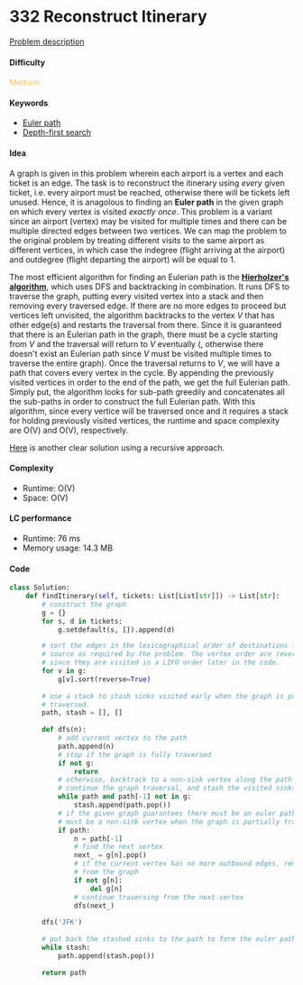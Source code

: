 332 Reconstruct Itinerary 
=======================
[Problem description](https://leetcode.com/problems/reconstruct-itinerary/)

#### Difficulty
<span style="color:#FABC60">Medium</span>

#### Keywords
- [Euler path](../categories/euler_path.md)
- [Depth-first search](../categories/dfs.md)
  
#### Idea
A graph is given in this problem wherein each airport is a vertex and each ticket is an edge. The task is to reconstruct the itinerary using *every* given ticket, i.e. every airport must be reached, otherwise there will be tickets left unused. Hence, it is anagolous to finding an **Euler path** in the given graph on which every vertex is visited *exactly once*. This problem is a variant since an airport (vertex) may be visited for multiple times and there can be multiple directed edges between two vertices. We can map the problem to the original problem by treating different visits to the same airport as different vertices, in which case the indegree (flight arriving at the airport) and outdegree (flight departing the airport) will be equal to 1. 

The most efficient algorithm for finding an Eulerian path is the **[Hierholzer's algorithm](https://www.geeksforgeeks.org/hierholzers-algorithm-directed-graph/)**, which uses DFS and backtracking in combination. It runs DFS to traverse the graph, putting every visited vertex into a stack and then removing every traversed edge. If there are no more edges to proceed but vertices left unvisited, the algorithm backtracks to the vertex *V* that has other edge(s) and restarts the traversal from there. Since it is guaranteed that there is an Eulerian path in the graph, there must be a cycle starting from *V* and the traversal will return to *V* eventually (, otherwise there doesn't exist an Eulerian path since *V* must be visited multiple times to traverse the entire graph). Once the traversal returns to *V*, we will have a path that covers every vertex in the cycle. By appending the previously visited vertices in order to the end of the path, we get the full Eulerian path. Simply put, the algorithm looks for sub-path greedily and concatenates all the sub-paths in order to construct the full Eulerian path. With this algorithm, since every vertice will be traversed once and it requires a stack for holding previously visited vertices, the runtime and space complexity are O(V) and O(V), respectively. 

[Here](https://leetcode.com/problems/reconstruct-itinerary/discuss/78825/Clear-Python-DFS) is another clear solution using a recursive approach. 

#### Complexity
- Runtime: O(V)
- Space: O(V)
  
#### LC performance
- Runtime: 76 ms
- Memory usage: 14.3 MB

#### Code
```python
class Solution:
    def findItinerary(self, tickets: List[List[str]]) -> List[str]:
        # construct the graph
        g = {}
        for s, d in tickets:
            g.setdefault(s, []).append(d)

        # sort the edges in the lexicographical order of destinations for every 
        # source as required by the problem. The vertex order are reversed here 
        # since they are visited in a LIFO order later in the code.
        for v in g:
            g[v].sort(reverse=True)
        
        # use a stack to stash sinks visited early when the graph is partially 
        # traversed. 
        path, stash = [], []
        
        def dfs(n):
            # add current vertex to the path
            path.append(n) 
            # stop if the graph is fully traversed
            if not g:
                return
            # otherwise, backtrack to a non-sink vertex along the path to 
            # continue the graph traversal, and stash the visited sinks
            while path and path[-1] not in g:
                stash.append(path.pop())
            # if the given graph guarantees there must be an euler path, there 
            # must be a non-sink vertex when the graph is partially traversed
            if path:
                n = path[-1]
                # find the next vertex
                next_ = g[n].pop()
                # if the current vertex has no more outbound edges, remove it 
                # from the graph
                if not g[n]:
                    del g[n]
                # continue traversing from the next vertex
                dfs(next_)
        
        dfs('JFK')
        
        # put back the stashed sinks to the path to form the euler path
        while stash:
            path.append(stash.pop())
        
        return path
```